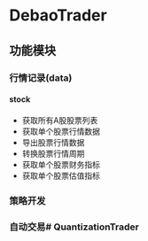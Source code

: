 # DebaoTrader

## 功能模块

### 行情记录(data)
#### stock
- 获取所有A股股票列表
- 获取单个股票行情数据
- 导出股票行情数据
- 转换股票行情周期
- 获取单个股票财务指标
- 获取单个股票估值指标

### 策略开发

### 自动交易# QuantizationTrader
